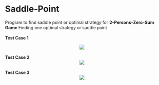 # Saddle-Point
Program to find saddle point or optimal strategy for <b>2-Persons-Zero-Sum Game</b>
Finding one optimal strategy or saddle point <br><br>
<b>Test Case 1<b><br>
<center><img src="https://github.com/Proloy-Bhaduri/Saddle-Point/blob/master/src/screenshot2.JPG"></center>
  <br>
  <b>Test Case 2<b><br>
<center><img src="https://github.com/Proloy-Bhaduri/Saddle-Point/blob/master/src/screenshot.JPG"></center><br>
    <b>Test Case 3<b><br>
<center><img src="https://github.com/Proloy-Bhaduri/Saddle-Point/blob/master/srcreenshot3.JPG"></center><br>

